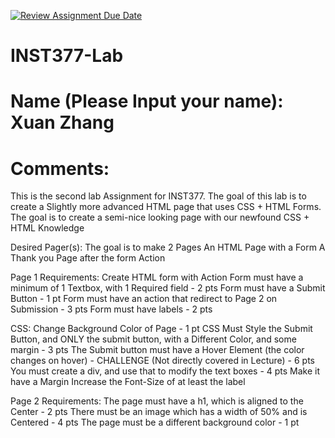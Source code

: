 [![Review Assignment Due Date](https://classroom.github.com/assets/deadline-readme-button-22041afd0340ce965d47ae6ef1cefeee28c7c493a6346c4f15d667ab976d596c.svg)](https://classroom.github.com/a/LHOh9PUe)
# INST377-Lab

# Name (Please Input your name): Xuan Zhang

# Comments: 
This is the second lab Assignment for INST377. The goal of this lab is to create a Slightly more advanced HTML page that uses CSS + HTML Forms. The goal is to create a semi-nice looking page with our newfound CSS + HTML Knowledge

Desired Pager(s):
The goal is to make 2 Pages
An HTML Page with a Form
A Thank you Page after the form Action

Page 1 Requirements:
Create HTML form with Action
Form must have a minimum of 1 Textbox, with 1 Required field - 2 pts
Form must have a Submit Button - 1 pt
Form must have an action that redirect to Page 2 on Submission -  3 pts
Form must have labels - 2 pts

CSS:
Change Background Color of Page - 1 pt
CSS Must Style the Submit Button, and ONLY the submit button, with a Different Color, and some margin - 3 pts
The Submit button must have a Hover Element (the color changes on hover) - CHALLENGE (Not directly covered in Lecture) - 6 pts
You must create a div, and use that to modify the text boxes - 4 pts
Make it have a Margin
Increase the Font-Size of at least the label

Page 2 Requirements:
The page must have a h1, which is aligned to the Center - 2 pts
There must be an image which has a width of 50% and is Centered - 4 pts
The page must be a different background color - 1 pt
